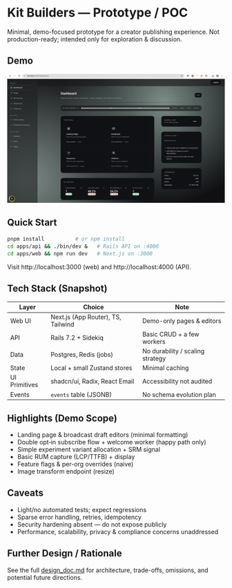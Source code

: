 # Kit Builders — Prototype / POC

Minimal, demo-focused prototype for a creator publishing experience. Not production-ready; intended only for exploration & discussion.

## Demo 

[![Demo Video](docs/screenshots/dashboard.png)](https://github.com/user-attachments/assets/abcf960f-d75d-41fd-808d-3ed449528c09)

## Quick Start

```bash
pnpm install          # or npm install
cd apps/api && ./bin/dev &   # Rails API on :4000
cd apps/web && npm run dev   # Next.js on :3000
```

Visit http://localhost:3000 (web) and http://localhost:4000 (API).

## Tech Stack (Snapshot)

| Layer         | Choice                             | Note                             |
| ------------- | ---------------------------------- | -------------------------------- |
| Web UI        | Next.js (App Router), TS, Tailwind | Demo-only pages & editors        |
| API           | Rails 7.2 + Sidekiq                | Basic CRUD + a few workers       |
| Data          | Postgres, Redis (jobs)             | No durability / scaling strategy |
| State         | Local + small Zustand stores       | Minimal caching                  |
| UI Primitives | shadcn/ui, Radix, React Email      | Accessibility not audited        |
| Events        | `events` table (JSONB)             | No schema evolution plan         |

## Highlights (Demo Scope)

- Landing page & broadcast draft editors (minimal formatting)
- Double opt‑in subscribe flow + welcome worker (happy path only)
- Simple experiment variant allocation + SRM signal
- Basic RUM capture (LCP/TTFB) + display
- Feature flags & per-org overrides (naive)
- Image transform endpoint (resize)

## Caveats

- Light/no automated tests; expect regressions
- Sparse error handling, retries, idempotency
- Security hardening absent — do not expose publicly
- Performance, scalability, privacy & compliance concerns unaddressed

## Further Design / Rationale

See the full [design_doc.md](./design_doc.md) for architecture, trade-offs, omissions, and potential future directions.
